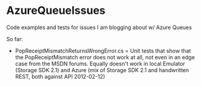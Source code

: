 AzureQueueIssues
================

Code examples and tests for issues I am blogging about w/ Azure Queues

So far:

- PopReceiptMismatchReturnsWrongError.cs = Unit tests that show that the PopReceiptMismatch error does not work at all, 
  not even in an edge case from the MSDN forums. Equally doesn't work in local Emulator (Storage SDK 2.1) and Azure 
  (mix of Storage SDK 2.1 and handwritten REST, both against API 2012-02-12)
